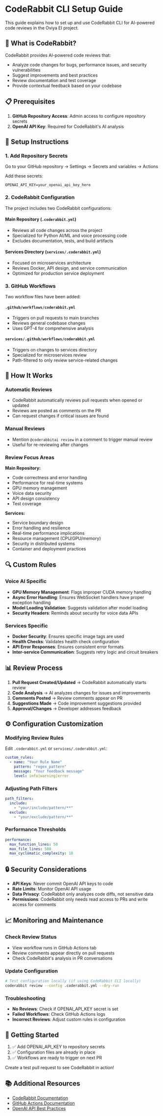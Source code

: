 # CodeRabbit CLI Setup Guide

This guide explains how to set up and use CodeRabbit CLI for AI-powered code reviews in the Oviya EI project.

## 🚀 What is CodeRabbit?

CodeRabbit provides AI-powered code reviews that:
- Analyze code changes for bugs, performance issues, and security vulnerabilities
- Suggest improvements and best practices
- Review documentation and test coverage
- Provide contextual feedback based on your codebase

## 📋 Prerequisites

1. **GitHub Repository Access**: Admin access to configure repository secrets
2. **OpenAI API Key**: Required for CodeRabbit's AI analysis

## 🔧 Setup Instructions

### 1. Add Repository Secrets

Go to your GitHub repository → Settings → Secrets and variables → Actions

Add these secrets:
```
OPENAI_API_KEY=your_openai_api_key_here
```

### 2. CodeRabbit Configuration

The project includes two CodeRabbit configurations:

#### Main Repository (`.coderabbit.yml`)
- Reviews all code changes across the project
- Specialized for Python AI/ML and voice processing code
- Excludes documentation, tests, and build artifacts

#### Services Directory (`services/.coderabbit.yml`)
- Focused on microservices architecture
- Reviews Docker, API design, and service communication
- Optimized for production service deployment

### 3. GitHub Workflows

Two workflow files have been added:

#### `.github/workflows/coderabbit.yml`
- Triggers on pull requests to main branches
- Reviews general codebase changes
- Uses GPT-4 for comprehensive analysis

#### `services/.github/workflows/coderabbit.yml`
- Triggers on changes to services directory
- Specialized for microservices review
- Path-filtered to only review service-related changes

## 🎯 How It Works

### Automatic Reviews
- CodeRabbit automatically reviews pull requests when opened or updated
- Reviews are posted as comments on the PR
- Can request changes if critical issues are found

### Manual Reviews
- Mention `@coderabbitai review` in a comment to trigger manual review
- Useful for re-reviewing after changes

### Review Focus Areas

**Main Repository:**
- Code correctness and error handling
- Performance for real-time systems
- GPU memory management
- Voice data security
- API design consistency
- Test coverage

**Services:**
- Service boundary design
- Error handling and resilience
- Real-time performance implications
- Resource management (CPU/GPU/memory)
- Security in distributed systems
- Container and deployment practices

## 🔍 Custom Rules

### Voice AI Specific
- **GPU Memory Management**: Flags improper CUDA memory handling
- **Async Error Handling**: Ensures WebSocket handlers have proper exception handling
- **Model Loading Validation**: Suggests validation after model loading
- **Security Headers**: Reminds about security for voice data APIs

### Services Specific
- **Docker Security**: Ensures specific image tags are used
- **Health Checks**: Validates health check configuration
- **API Error Responses**: Ensures consistent error formats
- **Inter-service Communication**: Suggests retry logic and circuit breakers

## 📊 Review Process

1. **Pull Request Created/Updated** → CodeRabbit automatically starts review
2. **Code Analysis** → AI analyzes changes for issues and improvements
3. **Comments Posted** → Review comments appear on PR
4. **Suggestions Made** → Code improvement suggestions provided
5. **Approval/Changes** → Developer addresses feedback

## ⚙️ Configuration Customization

### Modifying Review Rules

Edit `.coderabbit.yml` or `services/.coderabbit.yml`:

```yaml
custom_rules:
  - name: "Your Rule Name"
    pattern: "regex_pattern"
    message: "Your feedback message"
    level: info|warning|error
```

### Adjusting Path Filters

```yaml
path_filters:
  include:
    - "your/include/pattern/**"
  exclude:
    - "your/exclude/pattern/**"
```

### Performance Thresholds

```yaml
performance:
  max_function_lines: 50
  max_file_lines: 500
  max_cyclomatic_complexity: 10
```

## 🔒 Security Considerations

- **API Keys**: Never commit OpenAI API keys to code
- **Rate Limits**: Monitor OpenAI API usage
- **Data Privacy**: CodeRabbit only analyzes code diffs, not sensitive data
- **Permissions**: CodeRabbit only needs read access to PRs and write access for comments

## 📈 Monitoring and Maintenance

### Check Review Status
- View workflow runs in GitHub Actions tab
- Review comments appear directly on pull requests
- Check CodeRabbit's analysis in PR conversations

### Update Configuration
```bash
# Test configuration locally (if using CodeRabbit CLI locally)
coderabbit review --config .coderabbit.yml --dry-run
```

### Troubleshooting
- **No Reviews**: Check if OPENAI_API_KEY secret is set
- **Failed Workflows**: Check GitHub Actions logs
- **Incorrect Reviews**: Adjust custom rules in configuration

## 🎉 Getting Started

1. ✅ Add OPENAI_API_KEY to repository secrets
2. ✅ Configuration files are already in place
3. ✅ Workflows are ready to trigger on next PR

Create a test pull request to see CodeRabbit in action!

## 📚 Additional Resources

- [CodeRabbit Documentation](https://docs.coderabbit.ai)
- [GitHub Actions Documentation](https://docs.github.com/en/actions)
- [OpenAI API Best Practices](https://platform.openai.com/docs/introduction)
